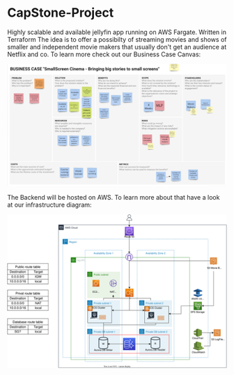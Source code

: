 # CapStone-Project
Highly scalable and available jellyfin app running on AWS Fargate. Written in Terraform
The idea is to offer a possibilty of streaming movies and shows of smaller and independent movie makers that usually don't get an audience at Netflix and co. To learn more check out our Business Case Canvas:

![](images/BusinessCaseCanvas.png)

The Backend will be hosted on AWS. To learn more about that have a look at our infrastructure diagram:

![](images/capstone_diagram.svg)